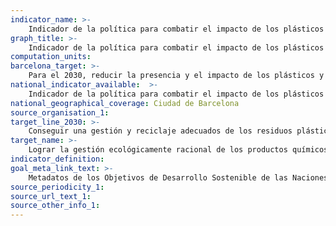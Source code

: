 ```yaml
---
indicator_name: >-
    Indicador de la política para combatir el impacto de los plásticos y los microplásticos en el medio ambiente de Barcelona (por determinar)
graph_title: >-
    Indicador de la política para combatir el impacto de los plásticos y los microplásticos en el medio ambiente de Barcelona (por determinar)
computation_units: 
barcelona_target: >-
    Para el 2030, reducir la presencia y el impacto de los plásticos y los microplásticos en el medio ambiente de Barcelona
national_indicator_available:  >-
    Indicador de la política para combatir el impacto de los plásticos y los microplásticos en el medio ambiente de Barcelona (por determinar)
national_geographical_coverage: Ciudad de Barcelona
source_organisation_1: 
target_line_2030: >-
    Conseguir una gestión y reciclaje adecuados de los residuos plásticos generados. Valor meta 2030: Pendiente de datos
target_name: >-
    Lograr la gestión ecológicamente racional de los productos químicos y de todos los residuos a lo largo de su ciclo de vida, de conformidad con los marcos internacionales convenidos, y reducir de forma significativa su liberación a la atmósfera, el agua y el suelo con el fin de minimizar sus efectos adversos sobre la salud humana y el medio ambiente
indicator_definition:
goal_meta_link_text: >-
    Metadatos de los Objetivos de Desarrollo Sostenible de las Naciones Unidas (pdf 894kB)
source_periodicity_1: 
source_url_text_1: 
source_other_info_1:
---
```

